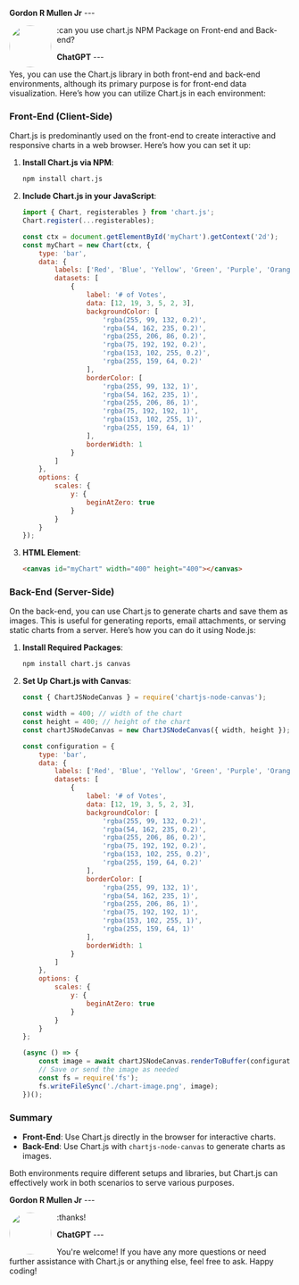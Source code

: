 **Gordon R Mullen Jr** ---

<img src="https://s.gravatar.com/avatar/8919c21a69fc2528689eb1832c8ed37f?s=480&r=pg&d=https%3A%2F%2Fcdn.auth0.com%2Favatars%2Fwe.png" style="border-radius: 50%; float: left; margin-right: 10px; width: 75px;" />

:can you use chart.js NPM Package on Front-end and Back-end?

**ChatGPT** ---

Yes, you can use the Chart.js library in both front-end and back-end environments, although its primary purpose is for front-end data visualization. Here’s how you can utilize Chart.js in each environment:

### Front-End (Client-Side)

Chart.js is predominantly used on the front-end to create interactive and responsive charts in a web browser. Here’s how you can set it up:

1. **Install Chart.js via NPM**:

    ```bash
    npm install chart.js
    ```

2. **Include Chart.js in your JavaScript**:

    ```javascript
    import { Chart, registerables } from 'chart.js';
    Chart.register(...registerables);

    const ctx = document.getElementById('myChart').getContext('2d');
    const myChart = new Chart(ctx, {
        type: 'bar',
        data: {
            labels: ['Red', 'Blue', 'Yellow', 'Green', 'Purple', 'Orange'],
            datasets: [
                {
                    label: '# of Votes',
                    data: [12, 19, 3, 5, 2, 3],
                    backgroundColor: [
                        'rgba(255, 99, 132, 0.2)',
                        'rgba(54, 162, 235, 0.2)',
                        'rgba(255, 206, 86, 0.2)',
                        'rgba(75, 192, 192, 0.2)',
                        'rgba(153, 102, 255, 0.2)',
                        'rgba(255, 159, 64, 0.2)'
                    ],
                    borderColor: [
                        'rgba(255, 99, 132, 1)',
                        'rgba(54, 162, 235, 1)',
                        'rgba(255, 206, 86, 1)',
                        'rgba(75, 192, 192, 1)',
                        'rgba(153, 102, 255, 1)',
                        'rgba(255, 159, 64, 1)'
                    ],
                    borderWidth: 1
                }
            ]
        },
        options: {
            scales: {
                y: {
                    beginAtZero: true
                }
            }
        }
    });
    ```

3. **HTML Element**:

    ```html
    <canvas id="myChart" width="400" height="400"></canvas>
    ```

### Back-End (Server-Side)

On the back-end, you can use Chart.js to generate charts and save them as images. This is useful for generating reports, email attachments, or serving static charts from a server. Here’s how you can do it using Node.js:

1. **Install Required Packages**:

    ```bash
    npm install chart.js canvas
    ```

2. **Set Up Chart.js with Canvas**:

    ```javascript
    const { ChartJSNodeCanvas } = require('chartjs-node-canvas');

    const width = 400; // width of the chart
    const height = 400; // height of the chart
    const chartJSNodeCanvas = new ChartJSNodeCanvas({ width, height });

    const configuration = {
        type: 'bar',
        data: {
            labels: ['Red', 'Blue', 'Yellow', 'Green', 'Purple', 'Orange'],
            datasets: [
                {
                    label: '# of Votes',
                    data: [12, 19, 3, 5, 2, 3],
                    backgroundColor: [
                        'rgba(255, 99, 132, 0.2)',
                        'rgba(54, 162, 235, 0.2)',
                        'rgba(255, 206, 86, 0.2)',
                        'rgba(75, 192, 192, 0.2)',
                        'rgba(153, 102, 255, 0.2)',
                        'rgba(255, 159, 64, 0.2)'
                    ],
                    borderColor: [
                        'rgba(255, 99, 132, 1)',
                        'rgba(54, 162, 235, 1)',
                        'rgba(255, 206, 86, 1)',
                        'rgba(75, 192, 192, 1)',
                        'rgba(153, 102, 255, 1)',
                        'rgba(255, 159, 64, 1)'
                    ],
                    borderWidth: 1
                }
            ]
        },
        options: {
            scales: {
                y: {
                    beginAtZero: true
                }
            }
        }
    };

    (async () => {
        const image = await chartJSNodeCanvas.renderToBuffer(configuration);
        // Save or send the image as needed
        const fs = require('fs');
        fs.writeFileSync('./chart-image.png', image);
    })();
    ```

### Summary

-   **Front-End**: Use Chart.js directly in the browser for interactive charts.
-   **Back-End**: Use Chart.js with `chartjs-node-canvas` to generate charts as images.

Both environments require different setups and libraries, but Chart.js can effectively work in both scenarios to serve various purposes.

**Gordon R Mullen Jr** ---

<img src="https://s.gravatar.com/avatar/8919c21a69fc2528689eb1832c8ed37f?s=480&r=pg&d=https%3A%2F%2Fcdn.auth0.com%2Favatars%2Fwe.png" style="border-radius: 50%; float: left; margin-right: 10px; width: 75px;" />

:thanks!

**ChatGPT** ---

You're welcome! If you have any more questions or need further assistance with Chart.js or anything else, feel free to ask. Happy coding!
